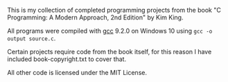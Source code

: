 This is my collection of completed programming projects from the book "C Programming: A Modern Approach, 2nd Edition" by Kim King.

All programs were compiled with [gcc](https://osdn.net/projects/mingw/releases/) 9.2.0 on Windows 10 using `gcc -o output source.c`.

Certain projects require code from the book itself, for this reason I have included book-copyright.txt to cover that.

All other code is licensed under the MIT License.
